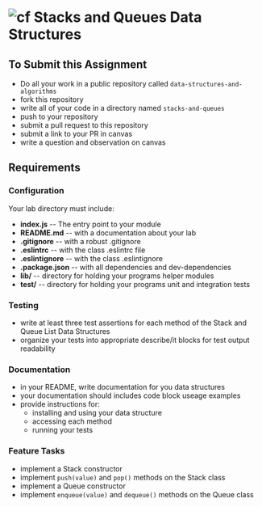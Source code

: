 # ![cf](http://i.imgur.com/7v5ASc8.png) Stacks and Queues Data Structures

## To Submit this Assignment

* Do all your work in a public repository called `data-structures-and-algorithms`
* fork this repository
* write all of your code in a directory named `stacks-and-queues`
* push to your repository
* submit a pull request to this repository
* submit a link to your PR in canvas
* write a question and observation on canvas

## Requirements

### Configuration

<!-- list of files, configurations, tools, etc that are required -->
Your lab directory must include:

* **index.js** -- The entry point to your module
* **README.md** -- with a documentation about your lab
* **.gitignore** -- with a robust .gitignore
* **.eslintrc** -- with the class .eslintrc file
* **.eslintignore** -- with the class .eslintignore
* **.package.json** -- with all dependencies and dev-dependencies
* **lib/** -- directory for holding your programs helper modules
* **test/** -- directory for holding your programs unit and integration tests

### Testing

* write at least three test assertions for each method of the Stack and Queue List Data Structures
* organize your tests into appropriate describe/it blocks for test output readability

### Documentation

* in your README, write documentation for you data structures
* your documentation should includes code block useage examples
* provide instructions for:
  * installing and using your data structure
  * accessing each method
  * running your tests

### Feature Tasks

* implement a Stack constructor
* implement `push(value)` and `pop()` methods on the Stack class
* implement a Queue constructor
* implement `enqueue(value)` and `dequeue()` methods on the Queue class
